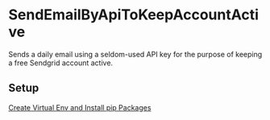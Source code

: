 # SendEmailByApiToKeepAccountActive

Sends a daily email using a seldom-used API key for the purpose of keeping a free Sendgrid account active.

## Setup

[Create Virtual Env and Install pip Packages](https://packaging.python.org/en/latest/guides/installing-using-pip-and-virtual-environments/)
